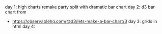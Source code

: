 day 1: high charts remake party split with dramatic bar chart
day 2: d3 bar chart from

- https://observablehq.com/@d3/lets-make-a-bar-chart/3
  day 3: grids in html
  day 4:
